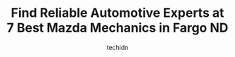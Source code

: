 ---
layout: ampstory
image: https://images.unsplash.com/photo-1608585793629-ec02326b1e4b?ixlib=rb-4.0.3&ixid=MnwxMjA3fDB8MHxwaG90by1wYWdlfHx8fGVufDB8fHx8&auto=format&fit=crop&w=640&h=853&q=80
author: techidn
featured: false
description: Looking for reliable and skilled Mazda Mechanic in Fargo ND, USA? Your search ends here with the 7 best Mazda Mechanic in town. With their expertise and commitment to delivering exceptional 
title: Find Reliable Automotive Experts at 7 Best Mazda Mechanics in Fargo ND
cover:
   title: Find Reliable Automotive Experts at 7 Best Mazda Mechanics in Fargo ND
   subtitle: Rickpate
   background: https://images.unsplash.com/photo-1608585793629-ec02326b1e4b?ixlib=rb-4.0.3&ixid=MnwxMjA3fDB8MHxwaG90by1wYWdlfHx8fGVufDB8fHx8&auto=format&fit=crop&w=640&h=853&q=80

pages: 
 - layout: thirds
   top: <h1>#1 Corwin Chrysler Dodge Jeep Ram</h1>
   bottom: "<p>Adam Torbert is hands down the best salesman. Im a single mom to six kids and I could not drive 90 miles to just do a test drive. Adam drove it for me and was complete</p>"
   background: https://www.knot35.com/toplist/wp-content/uploads/2023/06/best-mazda-mechanic-1-in-fargo-nd-1685837582.jpeg
   backgroundblur: true
 - layout: thirds
   top: <h1>#2 Corwin Toyota of Fargo</h1>
   bottom: "<p>222 40th St S, Fargo, ND 58103, United States</p>"
   background: https://www.knot35.com/toplist/wp-content/uploads/2023/06/best-mazda-mechanic-2-in-fargo-nd-1685837583.jpeg
   cta:
      link: https://www.knot35.com/toplist/find-reliable-automotive-experts-at-7-best-mazda-mechanics-in-fargo-nd/
      text: Find Reliable Automotive Experts at 7 Best Mazda Mechanics in Fargo ND
 - layout: thirds
   top: <h1>#3 Lunde Auto Center</h1>
   bottom: "<p>140 40th St S, Fargo, ND 58103, United States</p>"
   background: https://www.knot35.com/toplist/wp-content/uploads/2023/06/best-mazda-mechanic-3-in-fargo-nd-1685837583.jpeg
   cta:
      link: https://www.knot35.com/toplist/find-reliable-automotive-experts-at-7-best-mazda-mechanics-in-fargo-nd/
      text: Find Reliable Automotive Experts at 7 Best Mazda Mechanics in Fargo ND
 - layout: thirds
   top: <h1>#4 Corwin Automotive Group</h1>
   bottom: "<p>201 40th St S, Fargo, ND 58103, United States</p>"
   background: https://images.unsplash.com/photo-1510906594845-bc082582c8cc?ixlib=rb-4.0.3&ixid=MnwxMjA3fDB8MHxwaG90by1wYWdlfHx8fGVufDB8fHx8&auto=format&fit=crop&w=640&h=853&q=80
   cta:
      link: https://www.knot35.com/toplist/find-reliable-automotive-experts-at-7-best-mazda-mechanics-in-fargo-nd/
      text: Find Reliable Automotive Experts at 7 Best Mazda Mechanics in Fargo ND
 - layout: thirds
   top: <h1>#5 Fix It Forward Auto Care - Moorhead</h1>
   bottom: "<p>2620 2nd Ave N, Moorhead, MN 56560, United States</p>"
   background: https://images.unsplash.com/photo-1509114397022-ed747cca3f65?ixlib=rb-4.0.3&ixid=MnwxMjA3fDB8MHxwaG90by1wYWdlfHx8fGVufDB8fHx8&auto=format&fit=crop&w=640&h=853&q=80
   cta:
      link: https://www.knot35.com/toplist/find-reliable-automotive-experts-at-7-best-mazda-mechanics-in-fargo-nd/
      text: Find Reliable Automotive Experts at 7 Best Mazda Mechanics in Fargo ND
 - layout: thirds
   top: <h1>#6 Fix It Forward Auto Care - 52nd Avenue South Fargo</h1>
   bottom: "<p>6219 53rd Ave S, Fargo, ND 58104, United States</p>"
   background: https://images.unsplash.com/photo-1518640467707-6811f4a6ab73?ixlib=rb-4.0.3&ixid=MnwxMjA3fDB8MHxwaG90by1wYWdlfHx8fGVufDB8fHx8&auto=format&fit=crop&w=640&h=853&q=80
   cta:
      link: https://www.knot35.com/toplist/find-reliable-automotive-experts-at-7-best-mazda-mechanics-in-fargo-nd/
      text: Find Reliable Automotive Experts at 7 Best Mazda Mechanics in Fargo ND
 - layout: thirds
   top: <h1>#7 Fix It Forward Auto Care - 13th Avenue West Fargo</h1>
   bottom: "<p>1224 13th Ave E, West Fargo, ND 58078, United States</p>"
   background: https://images.unsplash.com/photo-1533735380053-eb8d0759b24a?ixlib=rb-4.0.3&ixid=MnwxMjA3fDB8MHxwaG90by1wYWdlfHx8fGVufDB8fHx8&auto=format&fit=crop&w=640&h=853&q=80
   cta:
      link: https://www.knot35.com/toplist/find-reliable-automotive-experts-at-7-best-mazda-mechanics-in-fargo-nd/
      text: Find Reliable Automotive Experts at 7 Best Mazda Mechanics in Fargo ND
 - layout: thirds
   middle: Continue reading...
   background: https://images.unsplash.com/photo-1602536052359-ef94c21c5948?ixlib=rb-4.0.3&ixid=MnwxMjA3fDB8MHxwaG90by1wYWdlfHx8fGVufDB8fHx8&auto=format&fit=crop&w=640&h=853&q=80
   cta:
      link: https://www.knot35.com/toplist/find-reliable-automotive-experts-at-7-best-mazda-mechanics-in-fargo-nd/
      text: Find Reliable Automotive Experts at 7 Best Mazda Mechanics in Fargo ND
      
---